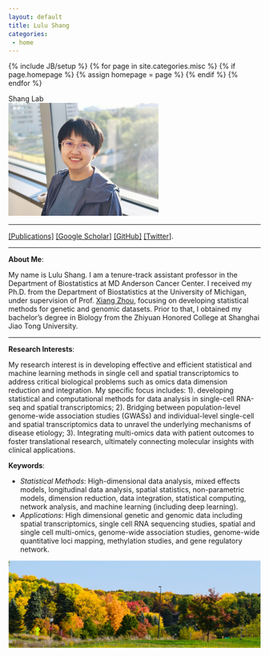 ```yaml
---
layout: default
title: Lulu Shang
categories:
 - home
---
```

{% include JB/setup %}
{% for page in site.categories.misc %}
{% if page.homepage %}
	{% assign homepage = page %}
{% endif %}
{% endfor %}

<link rel="stylesheet" href="https://cdn.jsdelivr.net/gh/jpswalsh/academicons@1/css/academicons.min.css">

<div class="row">
	<div class="col-md-12">
		<!-- <object class="pull-left biglogo" data="assets/themes/lab/images/logo/logo-none.svg" type="image/svg+xml"></object> -->
			<div class="bigtitle logobox">	
			Shang Lab
		</div>
	</div>	
</div> 




<img src="/assets/themes/lab/images/logo/lulu.jpeg" alt="photo" width="300" class="center">

<br clear="left"/>
<hr/>

[[Publications]](/papers/) 
[[Google Scholar<i class="ai ai-google-scholar"></i>]](https://scholar.google.com/citations?user=7FEgLPkAAAAJ&hl=en&authuser=1) [[GitHub<i class="fa fa-github"></i>]](https://github.com/shangll123) [[Twitter<i class="fa fa-twitter"></i>]](https://twitter.com/shang_lulu).


<hr/>

**About Me**:

My name is Lulu Shang. I am a tenure-track assistant professor in the Department of Biostatistics at MD Anderson Cancer Center. I received my Ph.D. from the Department of Biostatistics at the University of Michigan, under supervision of Prof. [Xiang Zhou](http://xzlab.org), focusing on developing statistical methods for genetic and genomic datasets. Prior to that, I obtained my bachelor’s degree in Biology from the Zhiyuan Honored College at Shanghai Jiao Tong University.
 
<hr/>

**Research Interests**:

My research interest is in developing effective and efficient statistical and machine learning methods in single cell and spatial transcriptomics to address critical biological problems such as omics data dimension reduction and integration. My specific focus includes: 1). developing statistical and computational methods for data analysis in single-cell RNA-seq and spatial transcriptomics; 2). Bridging between population-level genome-wide association studies (GWASs) and individual-level single-cell and spatial transcriptomics data to unravel the underlying mechanisms of disease etiology; 3). Integrating multi-omics data with patient outcomes to foster translational research, ultimately connecting molecular insights with clinical applications. 

**Keywords**:

- *Statistical Methods*: High-dimensional data analysis, mixed effects models, longitudinal data analysis, spatial statistics,
non-parametric models, dimension reduction, data integration, statistical computing, network analysis, and machine learning (including deep learning).
- *Applications*: High dimensional genetic and genomic data including spatial transcriptomics, single cell RNA sequencing studies, spatial and single cell multi-omics, genome-wide association studies, genome-wide quantitative loci mapping, methylation studies, and gene regulatory network.

<!--
<hr/>

**Funding**
- Institutional Research Grant, $75k direct cost, 2/1/2025-1/31/2026 (Awarded to top 20 proposals among all faculty applicants at MD Anderson)

<hr/>

**Selected Awards**
- IMS New Researcher Travel Grant Award, Institute of Mathematical Statistics, 2024
- ProQuest Distinguished Dissertation Awards, Rackham Graduate School, University of Michigan, 2024 (Awarded to top 10 Ph.D. dissertations among 800+ applicants, the first recipient in the Department of Biostatistics since 2007)
- Charles J. Epstein Trainee Awards, Predoctoral semifinalist, American Society of Human Genetics, 2022
- Reviewer’s Choice Poster Award, American Society of Human Genetics, 2021
- Excellence in Research Award Honorable Mention, Department of Biostatistics, University of Michigan, 2020
- Most Interesting Methodological Advancement Poster Award, MIDAS Annual Symposium, University of Michigan, 2019

<br />

<hr/>

<div class="row">
	<div class="col-md-12">
		<div class="head">
			{{ homepage.content }}
		</div>
	</div>				
</div>

<div class="row">
	

	
	<div class="col-md-4">
		<div class="head">
			<a class="off" href="/papers/">Recent Papers
			</a>
		</div>
		<div class="bigspacer"></div>
		<div class="feedbox pad-left">		
			{% for paper in site.categories.papers limit:10 %}
				<div class="note-title">
					<i class="fa fa-file-text-o fa-fw"></i>
					<a class="off" href="{{ paper.url }}">
					{{ paper.title }}
					</a>
					<br/>
					<div class='shortref note'>
					{{ paper.shortref }}
					</div>
				</div>
				<div class="smallspacer"></div>
				<div class="smallnote">
					Published
					{{ paper.date | date_to_string }}
				</div>
				<div class="spacer"></div>	
				<div class="spacer"></div>				
			{% endfor %}
		</div>
		<div class="bigspacer"></div>		
	</div>
	
    	<div class="col-md-4">
		<div class="head">
			<a class="off" href="/news/">News</a>
		</div>
		<div class="bigspacer"></div>
		<div class="feedbox pad-left">
			{% for news in site.categories.news limit:5 %}
			
				{% for member in site.categories.team %}
					{% if member.handle == news.author_handle %}
						{% assign author = member %}
					{% endif %}
				{% endfor %}		
				
				<div class="note-title">
					<i class="fa fa-bullhorn"></i>
					<a class="off" href="{{ news.url }}">
					{{ news.title }}
					</a>
				</div>
				<div class="note">
					{{ news.content }}
				</div>
				<div class="smallspacer"></div>
				<div class="smallnote">
					Posted
					{{ news.date | date_to_string }}
					{% if author %}
					by <a class="off" href="{{ author.url }}">{{ author.handle }}</a>
					{% endif %}						
				</div>
				<div class="spacer"></div>	
				<div class="spacer"></div>				
			{% endfor %}
		</div>
		<div class="bigspacer"></div>		
	</div>

	<div class="col-md-4">
		<div class="head">
			<a class="off" href="/blog/">Blogs</a>
		</div>
		<div class="bigspacer"></div>
		<div class="feedbox pad-left">
			{% for blog in site.categories.blog limit:5 %}
				<div class="note-title">
					<i class="fa fa-comment-o fa-fw"></i>
					<a class="off" href="{{ blog.url }}">
					{{ blog.title }}
					</a>
					<br/>
					<div class='shortref note'>
					{{ blog.description }}
					</div>
				</div>
				
				<div class="smallspacer"></div>
				<div class="smallnote">
					Posted
					{{ blog.date | date_to_string }}
					{% if author %}
					by <a class="off" href="{{ author.url }}">{{ author.handle }}</a>
					{% endif %}						
				</div>
				<div class="spacer"></div>	
				<div class="spacer"></div>
				
				<div class="smallspacer"></div>
				<div class="spacer"></div>
				<div class="spacer"></div>
			{% endfor %}
		</div>
		<div class="bigspacer"></div>
	</div>
	
	<!-- <div class="col-md-4">
		<div class="head">
			<a class="off" href="/projects/">Projects</a>
		</div>
		<div class="bigspacer"></div>
		<div class="feedbox pad-left">
			{% for project in site.categories.project limit:4 %}
				<div class="note-title">
					<i class="fa fa-terminal"></i>
					<a class="off" href="{{ project.url }}">
					{{ project.title }}
					</a>
					<br/>
					<div class='shortref note'>
					{{ project.tags }}
					</div>
				</div>
				<div class="smallspacer"></div>
				<div class="spacer"></div>
				<div class="spacer"></div>
			{% endfor %}
		</div>
		<div class="bigspacer"></div>
	</div> -->


</div>

<div class="bigspacer"></div>

<img src="/assets/themes/lab/images/logo/background2.png" alt="photo" width="800">



